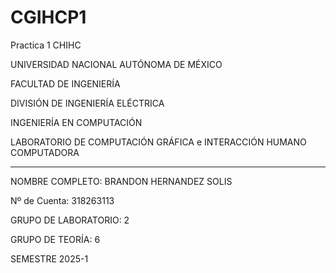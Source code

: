 # CGIHCP1
Practica 1 CHIHC

UNIVERSIDAD NACIONAL AUTÓNOMA DE MÉXICO 

FACULTAD DE INGENIERÍA 

DIVISIÓN DE INGENIERÍA ELÉCTRICA 

INGENIERÍA EN COMPUTACIÓN 

LABORATORIO DE COMPUTACIÓN GRÁFICA e INTERACCIÓN HUMANO COMPUTADORA 

------------------------------------------------------------------

NOMBRE COMPLETO: BRANDON HERNANDEZ SOLIS 

Nº de Cuenta: 318263113 

GRUPO DE LABORATORIO: 2 

GRUPO DE TEORÍA: 6 

SEMESTRE 2025-1 

 
